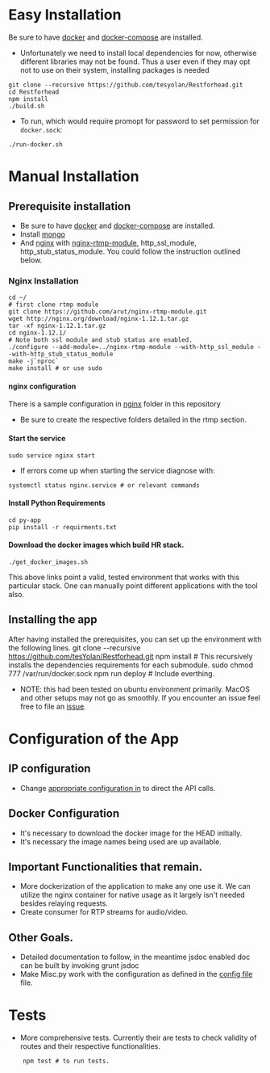 # Easy Installation
Be sure to have [docker](https://docs.docker.com/install/) and [docker-compose](https://docs.docker.com/compose/install/#install-compose) are installed.
* Unfortunately we need to install local dependencies for now, otherwise different libraries may not be found. Thus a user even if they may opt not to use on their system, installing packages is needed
```
git clone --recursive https://github.com/tesyolan/Restforhead.git
cd Restforhead
npm install
./build.sh
```
* To run, which would require promopt for password to set permission for `docker.sock`: 
```
./run-docker.sh
```

# Manual Installation
## Prerequisite installation
* Be sure to have [docker](https://docs.docker.com/install/) and [docker-compose](https://docs.docker.com/compose/install/#install-compose) are installed.
* Install [mongo](https://docs.mongodb.com/manual/installation/)
* And [nginx](https://nginx.org/en/docs/install.html) with [nginx-rtmp-module](https://github.com/arut/nginx-rtmp-module.git), http_ssl_module, http_stub_status_module. You could follow the instruction outlined below.
### Nginx Installation
```
cd ~/
# first clone rtmp module
git clone https://github.com/arut/nginx-rtmp-module.git
wget http://nginx.org/download/nginx-1.12.1.tar.gz
tar -xf nginx-1.12.1.tar.gz
cd nginx-1.12.1/ 
# Note both ssl module and stub status are enabled.
./configure --add-module=../nginx-rtmp-module --with-http_ssl_module --with-http_stub_status_module
make -j`nproc`
make install # or use sudo
```

#### nginx configuration
There is a sample configuration in [nginx](nginx/nginx.conf) folder in this repository
* Be sure to create the respective folders detailed in the rtmp section.
#### Start the service
```
sudo service nginx start
```
* If errors come up when starting the service diagnose with:
```
systemctl status nginx.service # or relevant commands
```
#### Install Python Requirements
    cd py-app
    pip install -r requirments.txt
#### Download the docker images which build HR stack.
    ./get_docker_images.sh

This above links point a valid, tested environment that works with this particular stack. One can manually point different applications with the tool also.
## Installing the app
After having installed the prerequisites, you can set up the environment with the following lines. 
    git clone --recursive https://github.com/tesYolan/Restforhead.git
    npm install # This recursively installs the dependencies requirements for each submodule.
    sudo chmod 777 /var/run/docker.sock
    npm run deploy # Include everthing.

* NOTE: this had been tested on ubuntu environment primarily. MacOS and other setups may not go as smoothly. If you encounter an issue feel free to file an [issue](https://github.com/tesyolan/Restforhead/issues/newissue).
# Configuration of the App
## IP configuration
* Change [appropriate configuration in](https://github.com/tesYolan/Restforhead/blob/master/config/config.js#L15) to direct the API calls.
## Docker Configuration
* It's necessary to download the docker image for the HEAD initially.
* It's necessary the image names being used are up available.
## Important Functionalities that remain. 
* More dockerization of the application to make any one use it. We can utilize the nginx container for native usage as it largely isn't needed besides relaying requests.
* Create consumer for RTP streams for audio/video. 
## Other Goals.
* Detailed documentation to follow, in the meantime jsdoc enabled doc can be built by invoking
    grunt jsdoc
* Make Misc.py work with the configuration as defined in the [config file](https://github.com/tesYolan/Restforhead/blob/master/config/config.js) file.
# Tests
* More comprehensive tests. Currently their are tests to check validity of routes and their respective functionalities. 
```
    npm test # to run tests.
```
